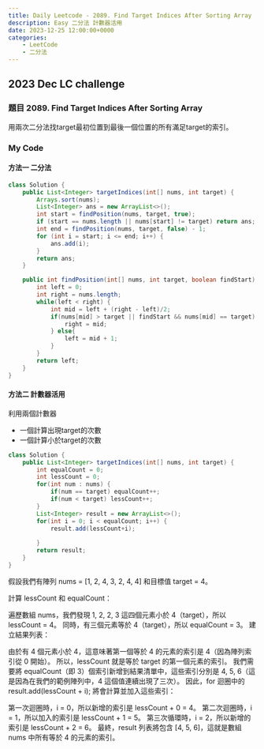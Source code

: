 ```yaml
---
title: Daily Leetcode - 2089. Find Target Indices After Sorting Array
description: Easy 二分法 計數器活用
date: 2023-12-25 12:00:00+0000
categories:
    - LeetCode
    - 二分法
---
```


##  2023 Dec LC challenge

### 題目 2089. Find Target Indices After Sorting Array

用兩次二分法找target最初位置到最後一個位置的所有滿足target的索引。


### My Code

#### 方法一 二分法
```java
class Solution {
    public List<Integer> targetIndices(int[] nums, int target) {
        Arrays.sort(nums);
        List<Integer> ans = new ArrayList<>();
        int start = findPosition(nums, target, true);
        if (start == nums.length || nums[start] != target) return ans;
        int end = findPosition(nums, target, false) - 1;
        for (int i = start; i <= end; i++) {
            ans.add(i);
        }
        return ans;
    }

    public int findPosition(int[] nums, int target, boolean findStart) {
        int left = 0;
        int right = nums.length;
        while(left < right) {
            int mid = left + (right - left)/2; 
            if(nums[mid] > target || findStart && nums[mid] == target) {
                right = mid;
            } else{
                left = mid + 1;
            }
        }
        return left;
    }
}
```

#### 方法二 計數器活用

利用兩個計數器
* 一個計算出現target的次數
* 一個計算小於target的次數

```java
class Solution {
    public List<Integer> targetIndices(int[] nums, int target) {
        int equalCount = 0;
        int lessCount = 0;
        for(int num : nums) {
            if(num == target) equalCount++;
            if(num < target) lessCount++;
        }
        List<Integer> result = new ArrayList<>();
        for(int i = 0; i < equalCount; i++) {
            result.add(lessCount+i);
        
        }
        return result;
    }
}
```

假設我們有陣列 nums = [1, 2, 4, 3, 2, 4, 4] 和目標值 target = 4。

計算 lessCount 和 equalCount：

遍歷數組 nums，我們發現 1, 2, 2, 3 這四個元素小於 4（target），所以 lessCount = 4。
同時，有三個元素等於 4（target），所以 equalCount = 3。
建立結果列表：

由於有 4 個元素小於 4，這意味著第一個等於 4 的元素的索引是 4（因為陣列索引從 0 開始）。 所以，lessCount 就是等於 target 的第一個元素的索引。
我們需要將 equalCount（即 3）個索引新增到結果清單中，這些索引分別是 4, 5, 6（這是因為在我們的範例陣列中，4 這個值連續出現了三次）。
因此，for 迴圈中的 result.add(lessCount + i); 將會計算並加入這些索引：

第一次迴圈時，i = 0，所以新增的索引是 lessCount + 0 = 4。
第二次迴圈時，i = 1，所以加入的索引是 lessCount + 1 = 5。
第三次循環時，i = 2，所以新增的索引是 lessCount + 2 = 6。
最終，result 列表將包含 [4, 5, 6]，這就是數組 nums 中所有等於 4 的元素的索引。